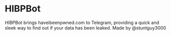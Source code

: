 # HIBPBot
HIBPBot brings haveibeenpwned.com to Telegram, providing a quick and sleek way to find out if your data has been leaked.
Made by @stuntguy3000
